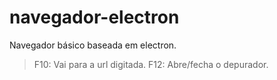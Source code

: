 # navegador-electron
Navegador básico baseada em electron.

> F10: Vai para a url digitada.
> F12: Abre/fecha o depurador.
